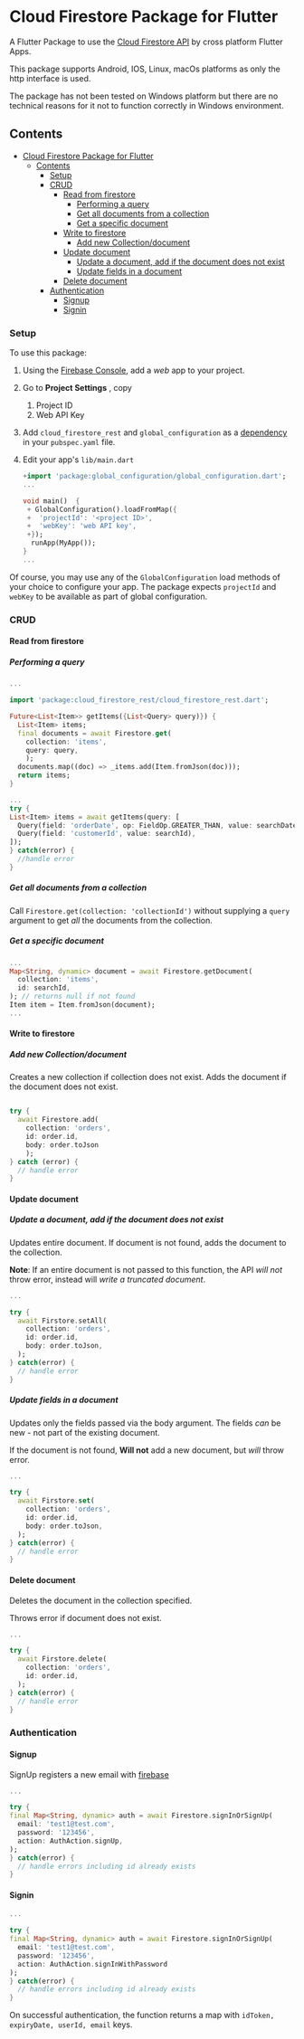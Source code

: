 # Cloud Firestore Package for Flutter

A Flutter Package to use the [Cloud Firestore API](https://firebase.google.com/docs/firestore/) by cross platform Flutter Apps.

This package supports Android, IOS, Linux, macOs platforms as only the http interface is used.

 The package has not been tested on Windows platform but there
are no technical reasons for it not to function correctly in Windows environment.

## Contents

- [Cloud Firestore Package for Flutter](#cloud-firestore-package-for-flutter)
  - [Contents](#contents)
    - [Setup](#setup)
    - [CRUD](#crud)
      - [Read from firestore](#read-from-firestore)
        - [Performing a query](#performing-a-query)
        - [Get all documents from a collection](#get-all-documents-from-a-collection)
        - [Get a specific document](#get-a-specific-document)
      - [Write to firestore](#write-to-firestore)
        - [Add new Collection/document](#add-new-collectiondocument)
      - [Update document](#update-document)
        - [Update a document, add if the document does not exist](#update-a-document-add-if-the-document-does-not-exist)
        - [Update fields in a document](#update-fields-in-a-document)
      - [Delete document](#delete-document)
    - [Authentication](#authentication)
      - [Signup](#signup)
      - [Signin](#signin)

### Setup

To use this package:

1. Using the [Firebase Console](http://console.firebase.google.com/), add a _web_ app to your project.
2. Go to **Project Settings** , copy
   1. Project ID
   2. Web API Key
3. Add `cloud_firestore_rest` and `global_configuration` as a [dependency](https://flutter.dev/docs/development/packages-and-plugins/using-packages) in your `pubspec.yaml` file.
4. Edit your app's `lib/main.dart`

   ```dart
   +import 'package:global_configuration/global_configuration.dart';
   ...

   void main()  {
    + GlobalConfiguration().loadFromMap({
    +  'projectId': '<project ID>',
    +  'webKey': 'web API key',
    +});
     runApp(MyApp());
   }
   ...

   ```

Of course, you may use any of the `GlobalConfiguration` load methods of your choice to configure your app. The package expects `projectId` and `webKey` to be available as part of global configuration.

### CRUD

#### Read from firestore

##### Performing a query

```dart
...

import 'package:cloud_firestore_rest/cloud_firestore_rest.dart';

Future<List<Item>> getItems({List<Query> query)}) {
  List<Item> items;
  final documents = await Firestore.get(
    collection: 'items',
    query: query,
    );
  documents.map((doc) => _items.add(Item.fromJson(doc)));
  return items;
}

...
try {
List<Item> items = await getItems(query: [
  Query(field: 'orderDate', op: FieldOp.GREATER_THAN, value: searchDate),
  Query(field: 'customerId', value: searchId),
]);
} catch(error) {
  //handle error
}

```

##### Get all documents from a collection

Call `Firestore.get(collection: 'collectionId')` without supplying a `query` argument to get _all_ the documents from the collection.

##### Get a specific document

```dart
...
Map<String, dynamic> document = await Firestore.getDocument(
  collection: 'items',
  id: searchId,
); // returns null if not found
Item item = Item.fromJson(document);
...


```

#### Write to firestore

##### Add new Collection/document

Creates a new collection if collection does not exist. Adds the document if the document does not exist.

```dart

try {
  await Firestore.add(
    collection: 'orders',
    id: order.id,
    body: order.toJson
    );
} catch (error) {
  // handle error
}

```

#### Update document

##### Update a document, add if the document does not exist

Updates entire document. If document is not found, adds the document
to the collection.

**Note**: If an entire document is not passed to this function, the API _will not_ throw error, instead will _write a truncated document_.

```dart
...

try {
  await Firstore.setAll(
    collection: 'orders',
    id: order.id,
    body: order.toJson,
  );
} catch(error) {
  // handle error
}

```

##### Update fields in a document

Updates only the fields passed via the body argument. The fields _can_ be new - not part of the existing document.

If the document is not found, **Will not** add a new document, but _will_ throw error.

```dart
...

try {
  await Firstore.set(
    collection: 'orders',
    id: order.id,
    body: order.toJson,
  );
} catch(error) {
  // handle error
}

```

#### Delete document

Deletes the document in the collection specified.

Throws error if document does not exist.

```dart
...

try {
  await Firstore.delete(
    collection: 'orders',
    id: order.id,
  );
} catch(error) {
  // handle error
}

```

### Authentication

#### Signup

SignUp registers a new email with [firebase](https://firebase.com)

```dart
...

try {
final Map<String, dynamic> auth = await Firestore.signInOrSignUp(
  email: 'test1@test.com',
  password: '123456',
  action: AuthAction.signUp,
);
} catch(error) {
  // handle errors including id already exists
}

```

#### Signin

```dart
...

try {
final Map<String, dynamic> auth = await Firestore.signInOrSignUp(
  email: 'test1@test.com',
  password: '123456',
  action: AuthAction.signInWithPassword
);
} catch(error) {
  // handle errors including id already exists
}

```

On successful authentication,  the function returns a map with `idToken, expiryDate, userId, email` keys.
